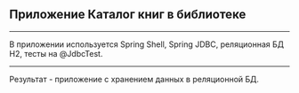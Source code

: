 ## Приложение Каталог книг в библиотеке
___

В приложении используется Spring Shell, Spring JDBC, реляционная БД H2, тесты на @JdbcTest.
___
Результат - приложение с хранением данных в реляционной БД.
